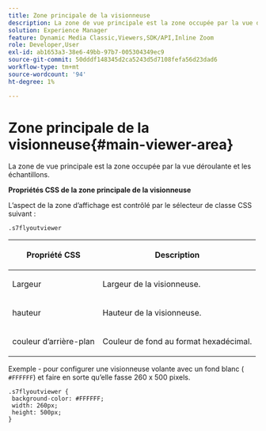 ```yaml
---
title: Zone principale de la visionneuse
description: La zone de vue principale est la zone occupée par la vue déroulante et les échantillons.
solution: Experience Manager
feature: Dynamic Media Classic,Viewers,SDK/API,Inline Zoom
role: Developer,User
exl-id: ab1653a3-38e6-49bb-97b7-005304349ec9
source-git-commit: 50dddf148345d2ca5243d5d7108fefa56d23dad6
workflow-type: tm+mt
source-wordcount: '94'
ht-degree: 1%

---
```


# Zone principale de la visionneuse{#main-viewer-area}

La zone de vue principale est la zone occupée par la vue déroulante et les échantillons.

<!--<a id="section_061E550C1C1D4DB2BD663A898895B38C"></a>-->

**Propriétés CSS de la zone principale de la visionneuse**

L’aspect de la zone d’affichage est contrôlé par le sélecteur de classe CSS suivant :

```
.s7flyoutviewer
```

<table id="table_94EE3F5BBE4547C0B4943471CEE7EDE4"> 
 <thead> 
  <tr> 
   <th colname="col1" class="entry"> <p> Propriété CSS </p> </th> 
   <th colname="col2" class="entry"> <p>Description </p> </th> 
  </tr> 
 </thead>
 <tbody> 
  <tr> 
   <td colname="col1"> <p> <span class="codeph"> Largeur </span> </p> </td> 
   <td colname="col2"> <p>Largeur de la visionneuse. </p> </td> 
  </tr> 
  <tr> 
   <td colname="col1"> <p> <span class="codeph"> hauteur </span> </p> </td> 
   <td colname="col2"> <p>Hauteur de la visionneuse. </p> </td> 
  </tr> 
  <tr> 
   <td colname="col1"> <p> <span class="codeph"> couleur d’arrière-plan </span> </p> </td> 
   <td colname="col2"> <p> Couleur de fond au format hexadécimal. </p> </td> 
  </tr> 
 </tbody> 
</table>

Exemple - pour configurer une visionneuse volante avec un fond blanc ( `#FFFFFF`) et faire en sorte qu’elle fasse 260 x 500 pixels.

```
.s7flyoutviewer { 
 background-color: #FFFFFF; 
 width: 260px; 
 height: 500px;  
}
```
